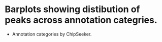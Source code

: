 # Barplots showing distibution of peaks across annotation categries.

  * Annotation categories by ChipSeeker.